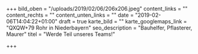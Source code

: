 +++
bild_oben = "/uploads/2019/02/06/206x206.jpeg"
content_links = ""
content_rechts = ""
content_unten_links = ""
date = "2019-02-06T14:04:22+01:00"
draft = true
karte_bild = ""
karte_googlemaps_link = "QXQW+79 Rohr in Niederbayern"
seo_description = "Bauhelfer, Pflasterer, Maurer"
titel = "Werde Teil unseres Teams!"

+++
